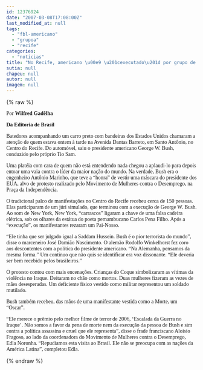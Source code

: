 ```yaml
---
id: 12376924
date: "2007-03-08T17:08:00Z"
last_modified_at: null
tags:
  - "fbl-americano"
  - "grupoa"
  - "recife"
categories:
  - "noticias"
title: "No Recife, americano \u00e9 \u201cexecutado\u201d por grupo de manifestantes"
sutia: null
chapeu: null
autor: null
imagem: null
---
```

{% raw %}
<p><P><FONT face=Verdana>Por <STRONG>Wilfred Gadêlha</STRONG></FONT></P></p>
<p><P><STRONG><FONT face=Verdana>Da Editoria de Brasil</FONT></STRONG></P></p>
<p><P><FONT face=Verdana>Batedores acompanhando um carro preto com bandeiras dos Estados Unidos chamaram a atenção de quem estava ontem à tarde na Avenida Dantas Barreto, em Santo Antônio, no Centro do Recife. Do automóvel, saiu o presidente americano George W. Bush, conduzido pelo próprio Tio Sam. </FONT></P></p>
<p><P><FONT face=Verdana>Uma platéia com cara de quem não está entendendo nada chegou a aplaudi-lo para depois entoar uma vaia contra o líder da maior nação do mundo. Na verdade, Bush era o engenheiro Antônio Marinho, que teve a “honra” de vestir uma máscara do presidente dos EUA, alvo de protesto realizado pelo Movimento de Mulheres contra o Desemprego, na Praça da Independência.</FONT></P></p>
<p><P><FONT face=Verdana>O tradicional palco de manifestações no Centro do Recife recebeu cerca de 150 pessoas. Elas participaram de um júri simulado, que terminou com a execução de George W. Bush. Ao som de New York, New York, “carrascos” ligaram a chave de uma falsa cadeira elétrica, sob os olhares da estátua do poeta pernambucano Carlos Pena Filho. Após a “execução”, os manifestantes rezaram um Pai-Nosso.</FONT></P></p>
<p><P><FONT face=Verdana>“Ele tinha que ser julgado igual a Saddam Hussein. Bush é o pior terrorista do mundo”, disse o marceneiro José Damião Nascimento. O alemão Rodolfo Winkelhorst fez coro aos descontentes com a política do presidente americano. “Na Alemanha, pensamos da mesma forma.” Um contínuo que não quis se identificar era voz dissonante. “Ele deveria ser bem recebido pelos brasileiros.”</FONT></P></p>
<p><P><FONT face=Verdana>O protesto contou com mais encenações. Crianças do Coque simbolizaram as vítimas da violência no Iraque. Deitaram no chão como mortos. Duas mulheres fizeram as vezes de mães desesperadas. Um deficiente físico vestido como militar representou um soldado mutilado.</FONT></P></p>
<p><P><FONT face=Verdana>Bush também recebeu, das mãos de uma manifestante vestida como a Morte, um “Oscar”. </FONT></P></p>
<p><P><FONT face=Verdana>“Ele merece o prêmio pelo melhor filme de terror de 2006, ‘Escalada da Guerra no Iraque’. Não somos a favor da pena de morte nem da execução da pessoa de Bush e sim contra a política assassina e cruel que ele representa”, disse o frade franciscano Aloísio Fragoso, ao lado da coordenadora do Movimento de Mulheres contra o Desemprego, Edla Noronha. “Repudiamos esta visita ao Brasil. Ele não se preocupa com as nações da América Latina”, completou Edla. </FONT></P> </p>
{% endraw %}